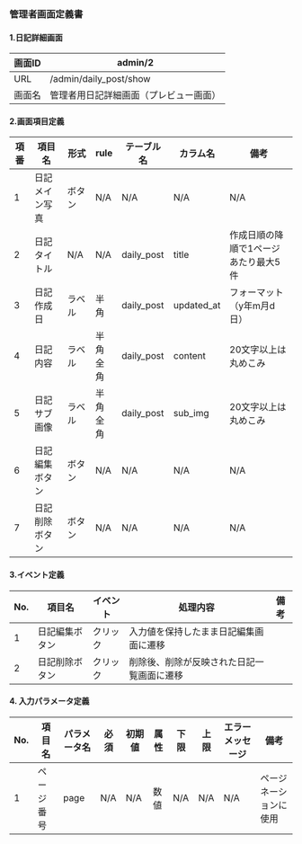 ### 管理者画面定義書

#### 1.日記詳細画面

| 画面ID | admin/2                                |
| ------ | -------------------------------------- |
| URL    | /admin/daily_post/show                 |
| 画面名 | 管理者用日記詳細画面（プレビュー画面） |

#### 2.画面項目定義

| 項番 | 項目名         | 形式   | rule         | テーブル名 | カラム名   | 備考                                 |
| ---- | -------------- | ------ | ------------ | ---------- | ---------- | ------------------------------------ |
| 1    | 日記メイン写真 | ボタン | N/A          | N/A        | N/A        | N/A                                  |
| 2    | 日記タイトル   | N/A    | N/A          | daily_post | title      | 作成日順の降順で1ページあたり最大5件 |
| 3    | 日記作成日     | ラベル | 半角         | daily_post | updated_at | フォーマット（y年m月d日）            |
| 4    | 日記内容       | ラベル | 半角<br>全角 | daily_post | content    | 20文字以上は丸めこみ                 |
| 5    | 日記サブ画像   | ラベル | 半角<br>全角 | daily_post | sub_img    | 20文字以上は丸めこみ                 |
| 6    | 日記編集ボタン | ボタン | N/A          | N/A        | N/A        | N/A                                  |
| 7    | 日記削除ボタン | ボタン | N/A          | N/A        | N/A        | N/A                                  |

#### 3.イベント定義

| No. | 項目名         | イベント | 処理内容                                   | 備考 |
| --- | -------------- | -------- | ------------------------------------------ | ---- |
| 1   | 日記編集ボタン | クリック | 入力値を保持したまま日記編集画面に遷移     |      |
| 2   | 日記削除ボタン | クリック | 削除後、削除が反映された日記一覧画面に遷移 |      |

#### 4. 入力パラメータ定義
| No. | 項目名     | パラメータ名 | 必須 | 初期値 | 属性 | 下限 | 上限 | エラーメッセージ | 備考                   |
| --- | ---------- | ------------ | ---- | ------ | ---- | ---- | ---- | ---------------- | ---------------------- |
| 1   | ページ番号 | page         | N/A  | N/A    | 数値 | N/A  | N/A  | N/A              | ページネーションに使用 |